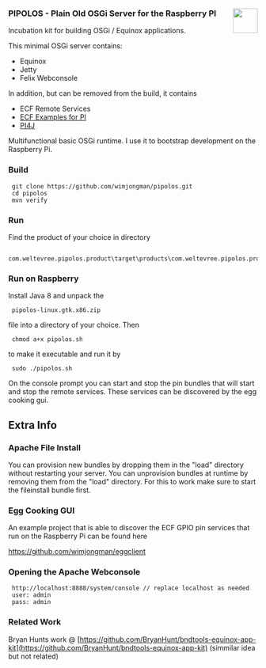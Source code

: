 ### PIPOLOS - Plain Old OSGi Server for the Raspberry PI    <img style="float: right" src="https://raw.githubusercontent.com/wimjongman/polos/master/pipolos.png" height="50"/>
Incubation kit for building OSGi / Equinox applications.

This minimal OSGi server contains:

* Equinox
* Jetty
* Felix Webconsole

In addition, but can be removed from the build, it contains

* ECF Remote Services
* [ECF Examples for PI](https://github.com/wimjongman/RaspberryPI) 
* [PI4J](https://github.com/Pi4J/pi4j/)

Multifunctional basic OSGi runtime. I use it to bootstrap development on the Raspberry Pi.

### Build

     git clone https://github.com/wimjongman/pipolos.git
     cd pipolos
     mvn verify

### Run

Find the product of your choice in directory

     com.weltevree.pipolos.product\target\products\com.weltevree.pipolos.product 

### Run on Raspberry

Install Java 8 and unpack the 

     pipolos-linux.gtk.x86.zip 
     
file into a directory of your choice. Then

     chmod a+x pipolos.sh
     
to make it executable and run it by

     sudo ./pipolos.sh

On the console prompt you can start and stop the pin bundles that will start and stop the remote services. These services can be discovered by the egg cooking gui.

## Extra Info

### Apache File Install

You can provision new bundles by dropping them in the "load" directory without restarting your server. You can unprovision bundles at runtime by removing them from the "load" directory. For this to work make sure to start the fileinstall bundle first.

### Egg Cooking GUI

An example project that is able to discover the ECF GPIO pin services that run on the Raspberry Pi can be found here

https://github.com/wimjongman/eggclient
     
### Opening the Apache Webconsole

     http://localhost:8888/system/console // replace localhost as needed
     user: admin
     pass: admin

### Related Work
Bryan Hunts work @ [https://github.com/BryanHunt/bndtools-equinox-app-kit](https://github.com/BryanHunt/bndtools-equinox-app-kit) (simmilar idea but not related)
